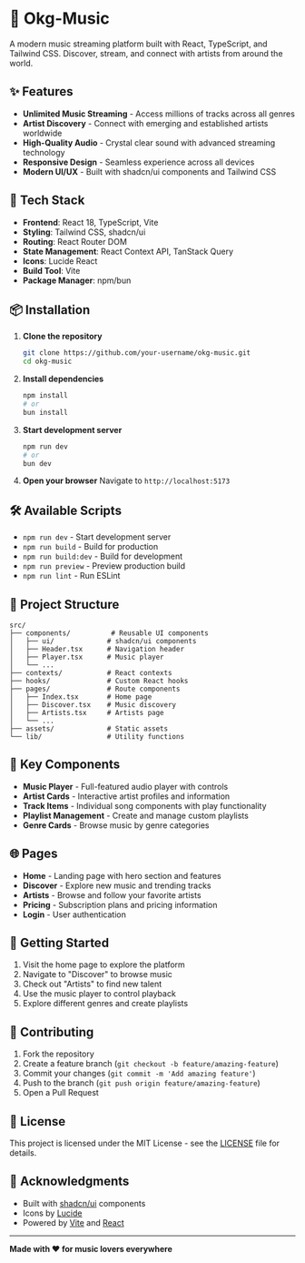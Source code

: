 # 🎵 Okg-Music

A modern music streaming platform built with React, TypeScript, and Tailwind CSS. Discover, stream, and connect with artists from around the world.

## ✨ Features

- **Unlimited Music Streaming** - Access millions of tracks across all genres
- **Artist Discovery** - Connect with emerging and established artists worldwide
- **High-Quality Audio** - Crystal clear sound with advanced streaming technology
- **Responsive Design** - Seamless experience across all devices
- **Modern UI/UX** - Built with shadcn/ui components and Tailwind CSS

## 🚀 Tech Stack

- **Frontend**: React 18, TypeScript, Vite
- **Styling**: Tailwind CSS, shadcn/ui
- **Routing**: React Router DOM
- **State Management**: React Context API, TanStack Query
- **Icons**: Lucide React
- **Build Tool**: Vite
- **Package Manager**: npm/bun

## 📦 Installation

1. **Clone the repository**
   ```bash
   git clone https://github.com/your-username/okg-music.git
   cd okg-music
   ```

2. **Install dependencies**
   ```bash
   npm install
   # or
   bun install
   ```

3. **Start development server**
   ```bash
   npm run dev
   # or
   bun dev
   ```

4. **Open your browser**
   Navigate to `http://localhost:5173`

## 🛠️ Available Scripts

- `npm run dev` - Start development server
- `npm run build` - Build for production
- `npm run build:dev` - Build for development
- `npm run preview` - Preview production build
- `npm run lint` - Run ESLint

## 📁 Project Structure

```
src/
├── components/          # Reusable UI components
│   ├── ui/             # shadcn/ui components
│   ├── Header.tsx      # Navigation header
│   ├── Player.tsx      # Music player
│   └── ...
├── contexts/           # React contexts
├── hooks/              # Custom React hooks
├── pages/              # Route components
│   ├── Index.tsx       # Home page
│   ├── Discover.tsx    # Music discovery
│   ├── Artists.tsx     # Artists page
│   └── ...
├── assets/             # Static assets
└── lib/                # Utility functions
```

## 🎨 Key Components

- **Music Player** - Full-featured audio player with controls
- **Artist Cards** - Interactive artist profiles and information
- **Track Items** - Individual song components with play functionality
- **Playlist Management** - Create and manage custom playlists
- **Genre Cards** - Browse music by genre categories

## 🌐 Pages

- **Home** - Landing page with hero section and features
- **Discover** - Explore new music and trending tracks
- **Artists** - Browse and follow your favorite artists
- **Pricing** - Subscription plans and pricing information
- **Login** - User authentication

## 🎯 Getting Started

1. Visit the home page to explore the platform
2. Navigate to "Discover" to browse music
3. Check out "Artists" to find new talent
4. Use the music player to control playback
5. Explore different genres and create playlists

## 🤝 Contributing

1. Fork the repository
2. Create a feature branch (`git checkout -b feature/amazing-feature`)
3. Commit your changes (`git commit -m 'Add amazing feature'`)
4. Push to the branch (`git push origin feature/amazing-feature`)
5. Open a Pull Request

## 📄 License

This project is licensed under the MIT License - see the [LICENSE](LICENSE) file for details.

## 🙏 Acknowledgments

- Built with [shadcn/ui](https://ui.shadcn.com/) components
- Icons by [Lucide](https://lucide.dev/)
- Powered by [Vite](https://vitejs.dev/) and [React](https://reactjs.org/)

---

**Made with ❤️ for music lovers everywhere**